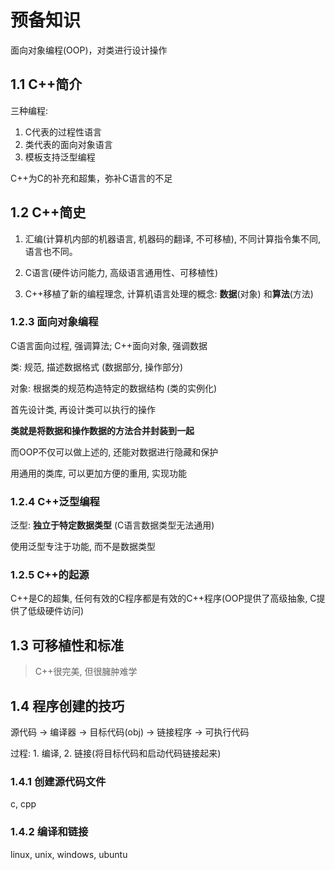 # 预备知识

面向对象编程(OOP)，对类进行设计操作

## 1.1 C++简介

三种编程:

1. C代表的过程性语言
2. 类代表的面向对象语言
3. 模板支持泛型编程

C++为C的补充和超集，弥补C语言的不足

## 1.2 C++简史

1. 汇编(计算机内部的机器语言, 机器码的翻译, 不可移植), 不同计算指令集不同, 语言也不同。

2. C语言(硬件访问能力, 高级语言通用性、可移植性)

3. C++移植了新的编程理念, 计算机语言处理的概念: **数据**(对象) 和**算法**(方法)

### 1.2.3 面向对象编程

C语言面向过程, 强调算法; C++面向对象, 强调数据

类: 规范, 描述数据格式 (数据部分, 操作部分)

对象: 根据类的规范构造特定的数据结构 (类的实例化)

首先设计类, 再设计类可以执行的操作

**类就是将数据和操作数据的方法合并封装到一起**

而OOP不仅可以做上述的, 还能对数据进行隐藏和保护

用通用的类库, 可以更加方便的重用, 实现功能

### 1.2.4 C++泛型编程

泛型: **独立于特定数据类型** (C语言数据类型无法通用)

使用泛型专注于功能, 而不是数据类型

### 1.2.5 C++的起源

C++是C的超集, 任何有效的C程序都是有效的C++程序(OOP提供了高级抽象, C提供了低级硬件访问)

## 1.3 可移植性和标准

> C++很完美, 但很臃肿难学

## 1.4 程序创建的技巧

源代码 -> 编译器 -> 目标代码(obj) -> 链接程序 -> 可执行代码

过程: 1. 编译, 2. 链接(将目标代码和启动代码链接起来)

### 1.4.1 创建源代码文件

c, cpp

### 1.4.2 编译和链接

linux, unix, windows, ubuntu